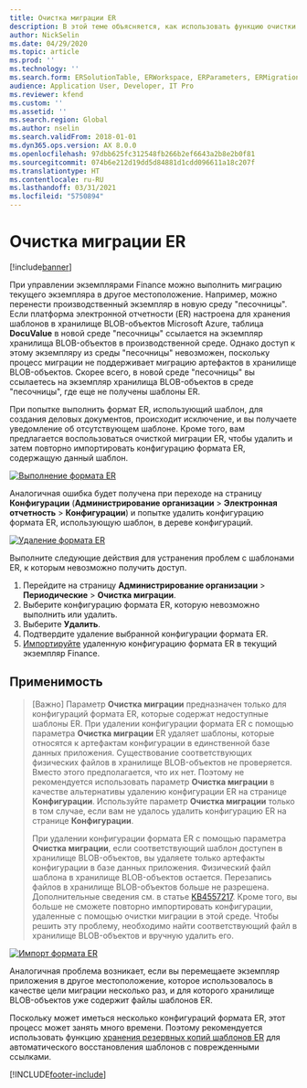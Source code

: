 ```yaml
---
title: Очистка миграции ER
description: В этой теме объясняется, как использовать функцию очистки ER после миграции для разрешения проблем с шаблонами ER.
author: NickSelin
ms.date: 04/29/2020
ms.topic: article
ms.prod: ''
ms.technology: ''
ms.search.form: ERSolutionTable, ERWorkspace, ERParameters, ERMigrationCleanup
audience: Application User, Developer, IT Pro
ms.reviewer: kfend
ms.custom: ''
ms.assetid: ''
ms.search.region: Global
ms.author: nselin
ms.search.validFrom: 2018-01-01
ms.dyn365.ops.version: AX 8.0.0
ms.openlocfilehash: 97dbb625fc312548fb266b2ef6643a2b8e2b0f81
ms.sourcegitcommit: 074b6e212d19dd5d84881d1cdd096611a18c207f
ms.translationtype: HT
ms.contentlocale: ru-RU
ms.lasthandoff: 03/31/2021
ms.locfileid: "5750894"
---
```

# <a name="er-migration-cleanup"></a>Очистка миграции ER 

[!include[banner](../includes/banner.md)]

При управлении экземплярами Finance можно выполнить миграцию текущего экземпляра в другое местоположение. Например, можно перенести производственный экземпляр в новую среду "песочницы". Если платформа электронной отчетности (ER) настроена для хранения шаблонов в хранилище BLOB-объектов Microsoft Azure, таблица **DocuValue** в новой среде "песочницы" ссылается на экземпляр хранилища BLOB-объектов в производственной среде. Однако доступ к этому экземпляру из среды "песочницы" невозможен, поскольку процесс миграции не поддерживает миграцию артефактов в хранилище BLOB-объектов. Скорее всего, в новой среде "песочницы" вы ссылаетесь на экземпляр хранилища BLOB-объектов в среде "песочницы", где еще не получены шаблоны ER.

При попытке выполнить формат ER, использующий шаблон, для создания деловых документов, происходит исключение, и вы получаете уведомление об отсутствующем шаблоне. Кроме того, вам предлагается воспользоваться очисткой миграции ER, чтобы удалить и затем повторно импортировать конфигурацию формата ER, содержащую данный шаблон.

[![Выполнение формата ER](./media/er-migration-cleanup-run.png)](./media/er-migration-cleanup-run.png)

Аналогичная ошибка будет получена при переходе на страницу **Конфигурации** (**Администрирование организации** \> **Электронная отчетность** \> **Конфигурации**) и попытке удалить конфигурацию формата ER, использующую шаблон, в дереве конфигураций.

[![Удаление формата ER](./media/er-migration-cleanup-delete.png)](./media/er-migration-cleanup-delete.png)

Выполните следующие действия для устранения проблем с шаблонами ER, к которым невозможно получить доступ.

1.  Перейдите на страницу **Администрирование организации** \> **Периодические** \> **Очистка миграции**.
2.  Выберите конфигурацию формата ER, которую невозможно выполнить или удалить.
3.  Выберите **Удалить**.
4.  Подтвердите удаление выбранной конфигурации формата ER.
5.  [Импортируйте](download-electronic-reporting-configuration-lcs.md) удаленную конфигурацию формата ER в текущий экземпляр Finance.

## <a name="applicability"></a>Применимость

> [Важно] Параметр **Очистка миграции** предназначен только для конфигураций формата ER, которые содержат недоступные шаблоны ER. При удалении конфигурации формата ER с помощью параметра **Очистка миграции** ER удаляет шаблоны, которые относятся к артефактам конфигурации в единственной базе данных приложения. Существование соответствующих физических файлов в хранилище BLOB-объектов не проверяется. Вместо этого предполагается, что их нет. Поэтому не рекомендуется использовать параметр **Очистка миграции** в качестве альтернативы удалению конфигурации ER на странице **Конфигурации**. Используйте параметр **Очистка миграции** только в том случае, если вам не удалось удалить конфигурацию ER на странице **Конфигурации**.
>
> При удалении конфигурации формата ER с помощью параметра **Очистка миграции**, если соответствующий шаблон доступен в хранилище BLOB-объектов, вы удаляете только артефакты конфигурации в базе данных приложения. Физический файл шаблона в хранилище BLOB-объектов остается. Перезапись файлов в хранилище BLOB-объектов больше не разрешена. Дополнительные сведения см. в статье [KB4557217](https://fix.lcs.dynamics.com/Issue/Details?kb=4557217). Кроме того, вы больше не сможете повторно импортировать конфигурации, удаленные с помощью очистки миграции в этой среде. Чтобы решить эту проблему, необходимо найти соответствующий файл в хранилище BLOB-объектов и вручную удалить его.

[![Импорт формата ER](./media/er-migration-cleanup-import.png)](./media/er-migration-cleanup-import.png)

Аналогичная проблема возникает, если вы перемещаете экземпляр приложения в другое местоположение, которое использовалось в качестве цели миграции несколько раз, и для которого хранилище BLOB-объектов уже содержит файлы шаблонов ER.

Поскольку может иметься несколько конфигураций формата ER, этот процесс может занять много времени. Поэтому рекомендуется использовать функцию [хранения резервных копий шаблонов ER](er-backup-storage-templates.md) для автоматического восстановления шаблонов с поврежденными ссылками.


[!INCLUDE[footer-include](../../../includes/footer-banner.md)]